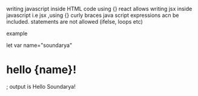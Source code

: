 writing javascript inside HTML code using {}
react allows writing jsx inside javascript i.e jsx ,using {} curly braces java script expressions acn be included.
statements are not allowed (ifelse, loops etc)

example

let var name="soundarya"

<h1>hello {name}!</h1>;     output is Hello Soundarya!
